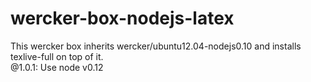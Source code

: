 # wercker-box-nodejs-latex
This wercker box inherits wercker/ubuntu12.04-nodejs0.10 and installs texlive-full on top of it.   
@1.0.1: Use node v0.12
